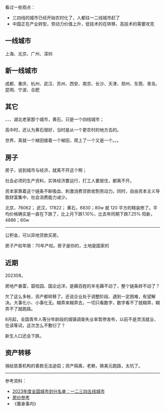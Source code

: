 


看过一些观点：
- 三四线的城市已经开始农村化了，人都往一二线城市赶了
- 中国正在产业转型，劳动力价值上升，低技术的在转移，高技术的需要攻克



## 一线城市

上海、北京、广州、深圳

## 新一线城市

成都、重庆、杭州、武汉、苏州、西安、南京、长沙、天津、郑州、东莞、青岛、昆明、宁波、合肥


## 其它

、、、湖北老家那个城市，黄石，只是一个四线城市；

高中时，还认为黄石很好，当时是从一个更农村的地方去的。

世界，真就一个梯田接着一个梯田，爬上了一个又是一个。。。




## 房子

房子，说到城市与经济，就离不开这个啊；

社会必须的生产资料，实体经济要运行，打工人要居住，都离不开。

资本家靠着这个链条不断吸血、刺激消费贷款收割劳动力。同时，自由资本主义导致财富集中，社会消费能力减少。

北京，76062；
武汉，17822；
黄石，6830；80w 就 120 平方的精装修了。平均价格确实是一直在下跌了，比上月下跌1.10%，比去年同期下跌7.25%
阳新，4886；60w

----------------------

公积金，可以异地贷款买房。

房子产权年限：70年产权。房子是你的，土地是国家的





## 近期


202308，

房地产暴雷，碧桂园、国企远洋，是薅百姓的羊毛薅不动了，整个链条转不动了？

欠了这么多帐，资产都转移了。还说企业处于调整阶段、遇到一定困难，有望解决。大事化小、小事化无。糊弄来糊弄去，一切只看数字，数字看不了就糊弄，糊弄不了就跑路。

8月起，全国青年人等分年龄段的城镇调查失业率暂停发布，以前不是灵活就业、在读等词，这次怎么不敷衍了？

新生人口还会下跌。



## 资产转移

捐给慈善机构的善款无法追偿；资产隔离，老赖，换美元跑路，太坑了。



-----------

参考资料：
- [2023年度全国城市划分名单：一二三四五线城市](https://zhuanlan.zhihu.com/p/636618959)
- [房价参考](https://www.sohu.com/a/710928692_121123671)
- 《置身事内》